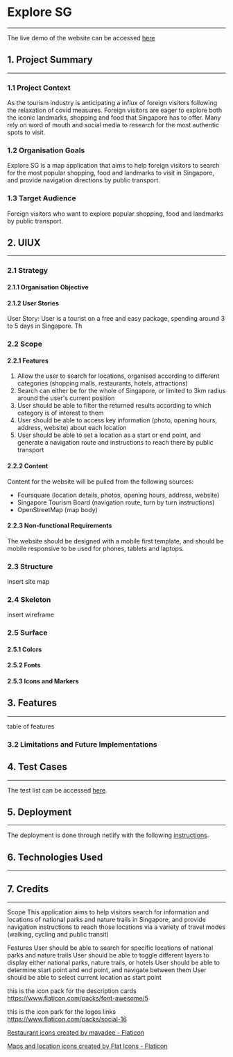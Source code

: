 <h1>Explore SG</h1>
<hr>
<!-- holding picture of different layouts -->
The live demo of the website can be accessed <a href="https://stupendous-donut-1d1c52.netlify.app/">here</a>


<h2>1. Project Summary</h2>
<hr>

<h3>1.1 Project Context</h3>
<p>As the tourism industry is anticipating a influx of foreign visitors following the relaxation of covid measures. Foreign visitors are eager to explore both the iconic landmarks, shopping and food that Singapore has to offer. Many rely on word of mouth and social media to research for the most authentic spots to visit.</p>

<h3>1.2 Organisation Goals</h3>
<p>Explore SG is a map application that aims to help foreign visitors to search for the most popular shopping, food and landmarks to visit in Singapore, and provide navigation directions by public transport.

<h3>1.3 Target Audience</h3>
<p>Foreign visitors who want to explore popular shopping, food and landmarks by public transport.

<h2>2. UIUX</h2>
<hr>

<h3>2.1 Strategy</h3>
<h4>2.1.1 Organisation Objective</h4>
<p>
<h4>2.1.2 User Stories</h4>
User Story: 
User is a tourist on a free and easy package, spending around 3 to 5 days in Singapore.
Th

<h3>2.2 Scope</h3>
<h4>2.2.1 Features</h4>
<ol>
    <li>Allow the user to search for locations, organised according to different categories (shopping malls, restaurants, hotels, attractions)</li>
    <li>Search can either be for the whole of Singapore, or limited to 3km radius around the user's current position</li>
    <li>User should be able to filter the returned results according to which category is of interest to them</li>
    <li>User should be able to access key information (photo, opening hours, address, website) about each location</li>
    <li>User should be able to set a location as a start or end point, and generate a navigation route and instructions to reach there by public transport</li>
</ol>

<h4>2.2.2 Content</h4>
Content for the website will be pulled from the following sources:
<ul>
    <li>Foursquare (location details, photos, opening hours, address, website)</li>
    <li>Singapore Tourism Board (navigation route, turn by turn instructions)</li>
    <li>OpenStreetMap (map body)</li>
</ul>

<h4>2.2.3 Non-functional Requirements</h4>
The website should be designed with a mobile first template, and should be mobile responsive to be used for phones, tablets and laptops.

<h3>2.3 Structure</h3>
insert site map

<h3>2.4 Skeleton</h3>
insert wireframe

<h3>2.5 Surface</h3>
<h4>2.5.1 Colors</h4>
<h4>2.5.2 Fonts</h4>
<h4>2.5.3 Icons and Markers</h4>


<h2>3. Features</h2>
<hr>
table of features
<h3>3.2 Limitations and Future Implementations</h3>


<h2>4. Test Cases</h2>
<hr>
The test list can be accessed <a href="">here</a>.


<h2>5. Deployment</h2>
<hr>
The deployment is done through netlify with the following <a href="">instructions</a>.


<h2>6. Technologies Used</h2>
<hr>


<h2>7. Credits</h2>
<hr>


Scope
This application aims to help visitors search for information and locations of national parks and nature trails in Singapore, and provide navigation instructions to reach those locations via a variety of travel modes (walking, cycling and public transit)

Features
User should be able to search for specific locations of national parks and nature trails
User should be able to toggle different layers to display either national parks, nature trails, or hotels
User should be able to determine start point and end point, and navigate between them
User should be able to select current location as start point


this is the icon pack for the description cards
https://www.flaticon.com/packs/font-awesome/5

this is the icon park for the logos links
https://www.flaticon.com/packs/social-16

<a href="https://www.flaticon.com/free-icons/restaurant" title="restaurant icons">Restaurant icons created by mavadee - Flaticon</a>

<a href="https://www.flaticon.com/free-icons/maps-and-location" title="maps and location icons">Maps and location icons created by Flat Icons - Flaticon</a>